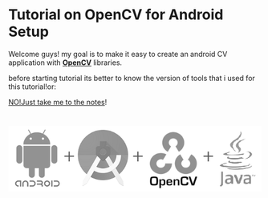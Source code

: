 # Tutorial on OpenCV for Android Setup

Welcome guys!
my goal is to make it easy to create an android CV application with **[OpenCV](http://opencv.org/)** libraries.

before starting tutorial its better to know the version of tools that i used for this tutorial!or:

[NO!Just take me to the notes](https://github.com/makbn/OpenCV_sample_android_studio/wiki)!

#

![OpenCV for Android](/images/LOGO.png)

